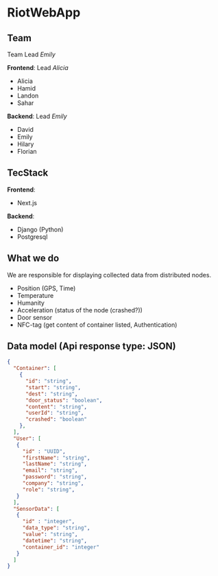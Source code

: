 # RiotWebApp

## Team

Team Lead *Emily*

**Frontend**: Lead *Alicia*
- Alicia
- Hamid
- Landon
- Sahar

**Backend**: Lead *Emily*
- David
- Emily
- Hilary
- Florian

## TecStack

**Frontend**:
- Next.js

**Backend**:
- Django (Python)
- Postgresql

## What we do

We are responsible for displaying collected data from distributed nodes.
- Position (GPS, Time)
- Temperature
- Humanity
- Acceleration (status of the node (crashed?))
- Door sensor
- NFC-tag (get content of container listed, Authentication)

## Data model (Api response type: JSON)

```json
{
  "Container": [
    { 
      "id": "string", 
      "start": "string", 
      "dest": "string", 
      "door_status": "boolean", 
      "content": "string", 
      "userId": "string", 
      "crashed": "boolean"
    },
  ],
  "User": [
   { 
     "id" : "UUID",
     "firstName": "string",
     "lastName": "string",
     "email": "string",
     "password": "string",
     "company": "string",
     "role": "string",
   }
  ],
  "SensorData": [
   { 
     "id" : "integer",
     "data_type": "string",
     "value": "string",
     "datetime": "string",
     "container_id": "integer"
   }
  ]
}
```
